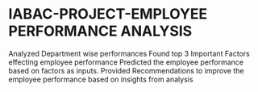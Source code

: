 # IABAC-PROJECT-EMPLOYEE PERFORMANCE ANALYSIS
Analyzed Department wise performances
Found top 3 Important Factors effecting employee performance
Predicted the employee performance based on factors as inputs.
Provided Recommendations to improve the employee performance based on insights from analysis
